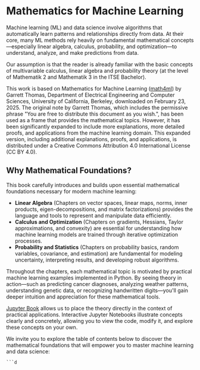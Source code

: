 # Mathematics for Machine Learning

Machine learning (ML) and data science involve algorithms that automatically learn patterns and relationships directly from data. At their core, many ML methods rely heavily on fundamental mathematical concepts—especially linear algebra, calculus, probability, and optimization—to understand, analyze, and make predictions from data.

Our assumption is that the reader is already familiar with the basic concepts of multivariable calculus, linear algebra and probability theory (at the level of Mathematik 2 and Mathematik 3 in the ITSE Bachelor).

This work is based on Mathematics for Machine Learning ([math4ml](https://github.com/gwthomas/math4ml)) by Garrett Thomas, Department of Electrical Engineering and Computer Sciences, University of California, Berkeley, downloaded on February 23, 2025. The original note by Garrett Thomas, which includes the permissive phrase "You are free to distribute this document as you wish.", has been used as a frame that provides the mathematical topics. However, it has been significantly expanded to include more explanations, more detailed proofs, and applications from the machine learning domain. This expanded version, including additional explanations, proofs, and applications, is distributed under a Creative Commons Attribution 4.0 International License (CC BY 4.0).



## Why Mathematical Foundations?

This book carefully introduces and builds upon essential mathematical foundations necessary for modern machine learning:

- **Linear Algebra** (Chapters on vector spaces, linear maps, norms, inner products, eigen-decompositions, and matrix factorizations) provides the language and tools to represent and manipulate data efficiently.
- **Calculus and Optimization** (Chapters on gradients, Hessians, Taylor approximations, and convexity) are essential for understanding how machine learning models are trained through iterative optimization processes.
- **Probability and Statistics** (Chapters on probability basics, random variables, covariance, and estimation) are fundamental for modeling uncertainty, interpreting results, and developing robust algorithms.

Throughout the chapters, each mathematical topic is motivated by practical machine learning examples implemented in Python. By seeing theory in action—such as predicting cancer diagnoses, analyzing weather patterns, understanding genetic data, or recognizing handwritten digits—you'll gain deeper intuition and appreciation for these mathematical tools.

[Jupyter Book](https://jupyterbook.org/) allows us to place the theory directly in the context of practical applications. Interactive Jupyter Notebooks illustrate concepts clearly and concretely, allowing you to view the code, modify it, and explore these concepts on your own.

We invite you to explore the table of contents below to discover the mathematical foundations that will empower you to master machine learning and data science:

```{tableofcontents}
```d